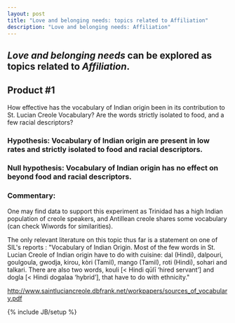 ```yaml
---
layout: post
title: "Love and belonging needs: topics related to Affiliation"
description: "Love and belonging needs: Affiliation"
---
```




## __*Love and belonging needs*__ can be explored as topics related to __*Affiliation*__.


## Product #1
How effective has the vocabulary of Indian origin been in its contribution to St. Lucian Creole Vocabulary? Are the words strictly isolated to food, and a few racial descriptors?



### Hypothesis: Vocabulary of Indian origin are present in low rates and strictly isolated to food and racial descriptors.

### Null hypothesis: Vocabulary of Indian origin has no effect on beyond food and racial descriptors.


### Commentary:
One may find data to support this experiment as Trinidad has a high Indian population of creole speakers, and Antillean creole shares some vocabulary (can check Wiwords for similarities).


The only relevant literature on this topic thus far is a statement on one of SIL's reports :
"Vocabulary of Indian Origin. Most of the few words in St. Lucian Creole of Indian origin have to do with cuisine: dal (Hindi), dalpouri, goulgoula, gwodja, kirou, kòri (Tamil), mango (Tamil), roti (Hindi), sohari and talkari. There are also two words, kouli [< Hindi qūlī ‘hired servant’] and dogla [< Hindi dogalaa ‘hybrid’], that have to do with ethnicity."

http://www.saintluciancreole.dbfrank.net/workpapers/sources_of_vocabulary.pdf

{% include JB/setup %}